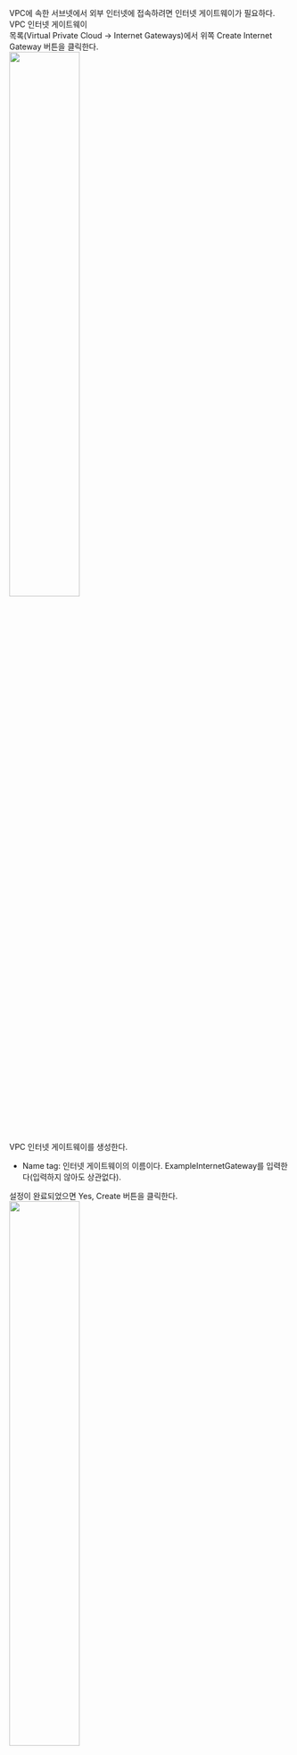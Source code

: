 VPC에 속한 서브넷에서 외부 인터넷에 접속하려면 인터넷 게이트웨이가 필요하다. VPC 인터넷 게이트웨이   
목록(Virtual Private Cloud -> Internet Gateways)에서 위쪽 Create Internet Gateway 버튼을 클릭한다.   
<img src="https://user-images.githubusercontent.com/33191974/158050488-33ac45da-2ba9-4a25-ad46-060d719c9864.png" width="50%" height="50%"/>     
VPC 인터넷 게이트웨이를 생성한다.   
- Name tag: 인터넷 게이트웨이의 이름이다. ExampleInternetGateway를 입력한다(입력하지 않아도 상관없다).  

설정이 완료되었으면 Yes, Create 버튼을 클릭한다.   
<img src="https://user-images.githubusercontent.com/33191974/158050574-53532827-cff2-4396-a203-01855b6cfa3b.png" width="50%" height="50%"/>   
  
VPC 인터넷 게이트웨이 목록에 인터넷 게이트웨이(ExampleInternetGateway)가 생성되었다. 인터넷 게이트웨이  
를 선택하고 위쪽 Attach to VPC 버튼을 클릭한다.   
<img src="https://user-images.githubusercontent.com/33191974/158050629-c72603fe-2c0b-403f-a4d4-f0ae8df8b247.png" width="50%" height="50%"/>   
VPC 부분에서 생성한 VPC(ExampleVPC)를 선택하고, Yes, Attach 버튼을 클릭한다.   
<img src="https://user-images.githubusercontent.com/33191974/158050666-4a704f02-90a7-4be1-905c-3d209a6f9041.png" width="50%" height="50%"/>   
VPC에 인터넷 게이트웨이(ExampleInternetGateway) 연결이 완료되었다.   
<img src="https://user-images.githubusercontent.com/33191974/158050698-83af4d3f-0b16-49bc-8033-abd5a77c61a5.png" width="50%" height="50%"/>    
이제 VPC(ExampleVPC)에서 생성한 EC2 인스턴스는 외부 인터넷에 접속할 수 있다.   































